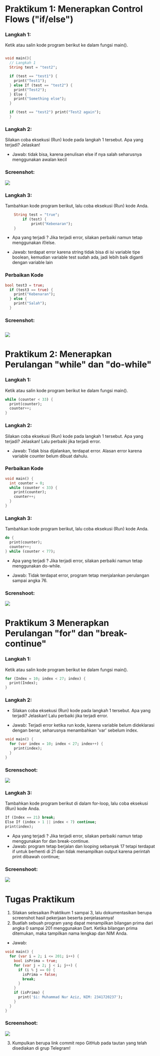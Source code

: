 # Praktikum 1: Menerapkan Control Flows ("if/else")
### Langkah 1:
Ketik atau salin kode program berikut ke dalam fungsi main().


```dart

void main(){
  // Langkah 1
  String test = "test2";

  if (test == "test1") {
    print("Test1");
  } else If (test == "test2") {
    print("Test2");
  } Else {
    print("Something else");
  }

  if (test == "test2") print("Test2 again");
  }
```
### Langkah 2:
Silakan coba eksekusi (Run) kode pada langkah 1 tersebut. Apa yang terjadi? Jelaskan!
- Jawab: tidak bisa, karena penulisan else if nya salah seharusnya menggunakan awalan kecil
### Screenshot: <br>
![](./img/P1L2.png)

### Langkah 3:
Tambahkan kode program berikut, lalu coba eksekusi (Run) kode Anda.

```dart
    String test = "true";
        if (test) {
            print("Kebenaran");
    }
```
- Apa yang terjadi ? Jika terjadi error, silakan perbaiki namun tetap menggunakan if/else.

- Jawab: terdapat error karena string tidak bisa di isi variable tipe boolean, kemudian variable test sudah ada, jadi lebih baik diganti dengan variable lain

### Perbaikan Kode
```dart
bool test3 = true;
  if (test3 == true) {
    print("Kebenaran");
  } else {
    print("Salah");
  }
```
### Screenshot: <br>
![](./img/P1L3.png)
-
# Praktikum 2: Menerapkan Perulangan "while" dan "do-while"

### Langkah 1: 
Ketik atau salin kode program berikut ke dalam fungsi main().

```dart
while (counter < 33) {
  print(counter);
  counter++;
}
```
### Langkah 2:
Silakan coba eksekusi (Run) kode pada langkah 1 tersebut. Apa yang terjadi? Jelaskan! Lalu perbaiki jika terjadi error.

- Jawab: Tidak bisa dijalankan, terdapat error. Alasan error karena variable counter belum dibuat dahulu.

### Perbaikan Kode

```dart
void main() {
  int counter = 0;
  while (counter < 33) {
    print(counter);
    counter++;
  }
}

```

### Langkah 3:
Tambahkan kode program berikut, lalu coba eksekusi (Run) kode Anda.

```dart
do {
  print(counter);
  counter++;
} while (counter < 77);
```
- Apa yang terjadi ? Jika terjadi error, silakan perbaiki namun tetap menggunakan do-while.

- Jawab: Tidak terdapat error, program tetap menjalankan perulangan sampai angka 76.
### Screnshoot:
![](./img/P2L3.png)

# Praktikum 3 Menerapkan Perulangan "for" dan "break-continue"

### Langkah 1: 
Ketik atau salin kode program berikut ke dalam fungsi main().
```dart
for (Index = 10; index < 27; index) {
  print(Index);
}
```
### Langkah 2:
- Silakan coba eksekusi (Run) kode pada langkah 1 tersebut. Apa yang terjadi? Jelaskan! Lalu perbaiki jika terjadi error.

- Jawab: Terjadi error ketika run kode, karena variable belum dideklarasi dengan benar, seharusnya menambahkan 'var' sebelum index.

```dart
void main() {
  for (var index = 10; index < 27; index++) {
    print(index);
  }
}
```
### Screnschoot:
![](./img/P3L2.png)

### Langkah 3:
Tambahkan kode program berikut di dalam for-loop, lalu coba eksekusi (Run) kode Anda.
```dart
If (Index == 21) break;
Else If (index > 1 || index < 7) continue;
print(index);
```
- Apa yang terjadi ? Jika terjadi error, silakan perbaiki namun tetap menggunakan for dan break-continue.
- Jawab: program tetap berjalan dan looping sebanyak 17 tetapi terdapat if untuk berhenti di 21 dan tidak menampilkan output karena perintah print dibawah continue;
### Screenshoot: 
![](./img/P3L3.png)

# Tugas Praktikum
1. Silakan selesaikan Praktikum 1 sampai 3, lalu dokumentasikan berupa screenshot hasil pekerjaan beserta penjelasannya!
2. Buatlah sebuah program yang dapat menampilkan bilangan prima dari angka 0 sampai 201 menggunakan Dart. Ketika bilangan prima ditemukan, maka tampilkan nama lengkap dan NIM Anda.

- Jawab: 
```dart
void main() {
  for (var i = 2; i <= 201; i++) {
    bool isPrima = true;
    for (var j = 2; j < i; j++) {
      if (i % j == 0) {
        isPrima = false;
        break;
      }
    }
    if (isPrima) {
      print('$i: Muhammad Nur Aziz, NIM: 2341720237');
    }
  }
}
```
### Screenshoot:
![](./img/PraktikumSoal2.png)


3. Kumpulkan berupa link commit repo GitHub pada tautan yang telah disediakan di grup Telegram!
